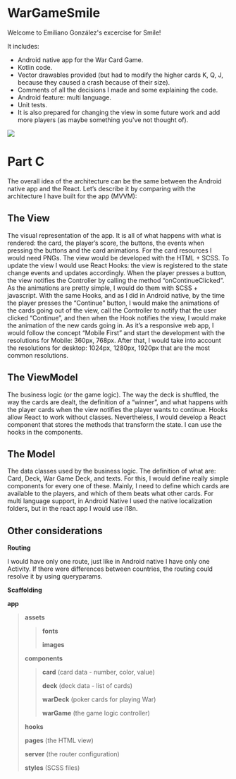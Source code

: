 # WarGameSmile

Welcome to Emiliano González's excercise for Smile!

It includes:
* Android native app for the War Card Game.
* Kotlin code.
* Vector drawables provided (but had to modify the higher cards K, Q, J, because they caused a crash because of their size).
* Comments of all the decisions I made and some explaining the code.
* Android feature: multi language.
* Unit tests.
* It is also prepared for changing the view in some future work and add more players (as maybe something you've not thought of).

![](https://media.giphy.com/media/i6oUnmmBnH1pdLtUFD/giphy.gif?cid=790b761122ebbed1da8570e410360af793c30862fa761adc&rid=giphy.gif&ct=g)

# Part C

The overall idea of the architecture can be the same between the Android native app and the React.
Let’s describe it by comparing with the architecture I have built for the app (MVVM):

## The View
The visual representation of the app. It is all of what happens with what is rendered: the card, the player’s score, the buttons, the events when pressing the buttons and the card animations.
For the card resources I would need PNGs.
The view would be developed with the HTML + SCSS. To update the view I would use React Hooks: the view is registered to the state change events and updates accordingly. When the player presses a button, the view notifies the Controller by calling the method “onContinueClicked”.
As the animations are pretty simple, I would do them with SCSS + javascript. With the same Hooks, and as I did in Android native, by the time the player presses the “Continue” button, I would make the animations of the cards going out of the view, call the Controller to notify that the user clicked “Continue”, and then when the Hook notifies the view, I would make the animation of the new cards going in.
As it’s a responsive web app, I would follow the concept “Mobile First” and start the development with the resolutions for Mobile: 360px, 768px. After that, I would take into account the resolutions for desktop: 1024px, 1280px, 1920px that are the most common resolutions.

## The ViewModel
The business logic (or the game logic). The way the deck is shuffled, the way the cards are dealt, the definition of a “winner”, and what happens with the player cards when the view notifies the player wants to continue.
Hooks allow React to work without classes. Nevertheless, I would develop a React component that stores the methods that transform the state. I can use the hooks in the components.


## The Model
The data classes used by the business logic. The definition of what are: Card, Deck, War Game Deck, and texts. For this, I would define really simple components for every one of these. Mainly, I need to define which cards are available to the players, and which of them beats what other cards.
For multi language support, in Android Native I used the native localization folders, but in the react app I would use i18n.

## Other considerations

**Routing**

I would have only one route, just like in Android native I have only one Activity. If there were differences between countries, the routing could resolve it by using queryparams.

**Scaffolding**

__app__
>__assets__
>
>>__fonts__
>>
>>__images__
>>
>__components__
>
>>__card__ (card data - number, color, value)
>>
>>__deck__ (deck data - list of cards)
>>
>>__warDeck__ (poker cards for playing War)
>>
>>__warGame__ (the game logic controller)
>>
>__hooks__
>
>__pages__ (the HTML view)
>
>__server__ (the router configuration)
>
>__styles__ (SCSS files)
